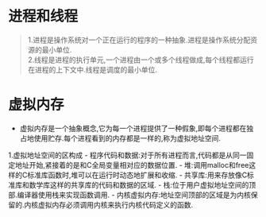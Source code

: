 #  进程和线程
>1.进程是操作系统对一个正在运行的程序的一种抽象.进程是操作系统分配资源的最小单位.  
>2.线程是进程的执行单元,一个进程由一个或多个线程做成,每个线程都运行在进程的上下文中.线程是调度的最小单位.


#  虚拟内存
- 虚拟内存是一个抽象概念,它为每一个进程提供了一种假象,即每个进程都在独占地使用贮存.每个进程看到的内存都是一样的,称为虚拟地址空间.  

1.虚拟地址空间的区构成
    - 程序代码和数据:对于所有进程而言,代码都是从同一固定地址开始,紧接着的是和C全局变量相对应的数据位置.
    - 堆:调用malloc和free这样的C标准库函数时,堆可以在运行时动态地扩展和收缩.
    - 共享库:用来存放像C标准库和数学库这样的共享库的代码和数据的区域.
    - 栈:位于用户虚拟地址空间的顶部.编译器使用栈来实现函数调用.
    - 内核虚拟内存:地址空间顶部的区域是为内核保留的.内核虚拟内存必须调用内核来执行内核代码定义的函数.
